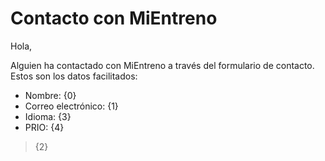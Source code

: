 # Contacto con MiEntreno

Hola,

Alguien ha contactado con MiEntreno a través del formulario de contacto. Estos son los datos facilitados:

- Nombre: {0}
- Correo electrónico: {1}
- Idioma: {3}
- PRIO: {4}

<blockquote>
{2}
</blockquote>